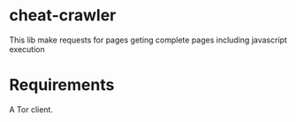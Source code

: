 # cheat-crawler
This lib make requests for pages geting complete pages including javascript execution

# Requirements
A Tor client.
